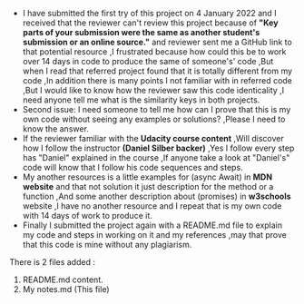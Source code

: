 * I have submitted the first try of this project on 4 January 2022 and I received that the reviewer can't review this project because of **"Key parts of your submission were the same as another student's submission or an online source."** and reviewer sent me a GitHub link to that potential resource ,I frustrated because how could this be to work over 14 days in code to produce the same of someone's' code ,But when I read that referred project found that it is totally different from my code ,In addition there is many points I not familiar with in referred code ,But I would like to know how the reviewer saw this code identicality ,I need anyone tell me what is the similarity keys in both projects.
* Second issue: I need someone to tell me how can I prove that this is my own code without seeing any examples or solutions? ,Please I need to know the answer.
* If the reviewer familiar with the **Udacity course content** ,Will discover how I follow the instructor **(Daniel Silber backer)** ,Yes I follow every step has "Daniel" explained in the course ,If anyone take a look at "Daniel's" code will know that I follow his code sequences and steps.
* My another resources is a little examples for (async Await) in **MDN website** and that not solution it just description for the method or a function ,And some another description about (promises) in **w3schools** website ,I have no another resource and I repeat that is my own code with 14 days of work to produce it.
* Finally I submitted the project again with a README.md file to explain my code and steps in working on it and my references ,may that prove that this code is mine without any plagiarism.


There is 2 files added :
1. README.md content.
2. My notes.md (This file)
